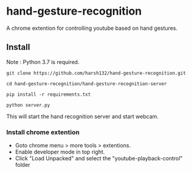 # hand-gesture-recognition

A chrome extention for controlling youtube based on hand gestures.

## Install
Note : Python 3.7 is required.

```
git clone https://github.com/harsh132/hand-gesture-recognition.git
```
```
cd hand-gesture-recognition/hand-gesture-recognition-server
```
```
pip install -r requirements.txt
```
```
python server.py
```
This will start the hand recognition server and start webcam.

### Install chrome extention

- Goto chrome menu > more tools > extentions.
- Enable developer mode in top right.
- Click "Load Unpacked" and select the "youtube-playback-control" folder
